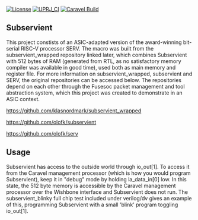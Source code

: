 
[![License](https://img.shields.io/badge/License-Apache%202.0-blue.svg)](https://opensource.org/licenses/Apache-2.0) [![UPRJ_CI](https://github.com/efabless/caravel_project_example/actions/workflows/user_project_ci.yml/badge.svg)](https://github.com/efabless/caravel_project_example/actions/workflows/user_project_ci.yml) [![Caravel Build](https://github.com/efabless/caravel_project_example/actions/workflows/caravel_build.yml/badge.svg)](https://github.com/efabless/caravel_project_example/actions/workflows/caravel_build.yml)

## Subservient

This project constists of an ASIC-adapted version of the award-winning bit-serial RISC-V processor SERV. The macro was built from the subservient_wrapped repository linked later, which combines Subservient with 512 bytes of RAM (generated from RTL, as no satisfactory memory compiler was available in good time), used both as main memory and register file. For more information on subservient_wrapped, subservient and SERV, the original repositories can be accessed below. The repositories depend on each other through the Fusesoc packet management and tool abstraction system, which this project was created to demonstrate in an ASIC context. 

https://github.com/klasnordmark/subservient_wrapped

https://github.com/olofk/subservient

https://github.com/olofk/serv

## Usage

Subservient has access to the outside world through io_out[1]. To access it from the Caravel management processor (which is how you would program Subservient), keep it in "debug" mode by holding la_data_in[0] low. In this state, the 512 byte memory is accessible by the Caravel management processor over the Wishbone interface and Subservient does not run. The subservient_blinky full chip test included under verilog/dv gives an example of this, programming Subservient with a small 'blink' program toggling io_out[1].
